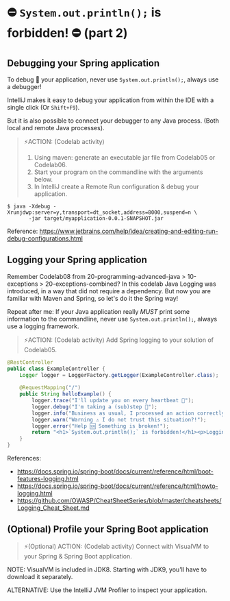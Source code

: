 # ⛔ `System.out.println();` is forbidden! ⛔ (part 2)

## Debugging your Spring application
To debug 🐞 your application, never use `System.out.println();`, always use a debugger!

IntelliJ makes it easy to debug your application from within the IDE with a single click (Or `Shift+F9`).

But it is also possible to connect your debugger to any Java process.
(Both local and remote Java processes).

> ⚡️ACTION: (Codelab activity)
> 1. Using maven: generate an executable jar file from Codelab05 or Codelab06.
> 2. Start your  program on the commandline with the arguments below.
> 3. In IntelliJ create a Remote Run configuration & debug your application.
````
$ java -Xdebug -Xrunjdwp:server=y,transport=dt_socket,address=8000,suspend=n \
       -jar target/myapplication-0.0.1-SNAPSHOT.jar
````
Reference: https://www.jetbrains.com/help/idea/creating-and-editing-run-debug-configurations.html

## Logging your Spring application
Remember Codelab08 from 20-programming-advanced-java > 10-exceptions > 20-exceptions-combined?
In this codelab Java Logging was introduced, in a way that did not require a dependency. But now you are familiar with Maven and Spring, so let's do it the Spring way!

Repeat after me: If your Java application really _MUST_ print some information to the commandline, never use `System.out.println();`, always use a logging framework.

> ⚡️ACTION: (Codelab activity)
> Add Spring logging to your solution of Codelab05.

````java
@RestController
public class ExampleController {
    Logger logger = LoggerFactory.getLogger(ExampleController.class);
 
    @RequestMapping("/")
    public String helloExample() {
        logger.trace("I'll update you on every heartbeat 💓");
        logger.debug("I'm taking a (sub)step 🚶");
        logger.info("Business as usual, I processed an action correctly");
        logger.warn("Warning ⚠ I do not trust this situation?!");
        logger.error("Help 🆘 Something is broken!");
        return "<h1>`System.out.println();` is forbidden!</h1><p>Logging for the win!</p>";
    }
}
````

References:
- https://docs.spring.io/spring-boot/docs/current/reference/html/boot-features-logging.html
- https://docs.spring.io/spring-boot/docs/current/reference/html/howto-logging.html
- https://github.com/OWASP/CheatSheetSeries/blob/master/cheatsheets/Logging_Cheat_Sheet.md


## (Optional) Profile your Spring Boot application
> ⚡️(Optional) ACTION: (Codelab activity) Connect with VisualVM to your Spring & Spring Boot application.

NOTE: VisualVM is included in JDK8. Starting with JDK9, you'll have to download it separately.

ALTERNATIVE: Use the IntelliJ JVM Profiler to inspect your application.